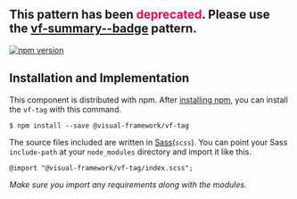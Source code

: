 <h2>This pattern has been <span style="color: rgb(228, 0, 70);">deprecated</span>. Please use the <a class="vf-link" href="../detail/vf-summary-badge">vf-summary--badge</a> pattern.</h2>

[![npm version](https://badge.fury.io/js/%40visual-framework%2Fvf-tag.svg)](https://badge.fury.io/js/%40visual-framework%2Fvf-tag)

## Installation and Implementation

This component is distributed with npm. After [installing npm](https://www.npmjs.com/get-npm), you can install the `vf-tag` with this command.

```
$ npm install --save @visual-framework/vf-tag
```

The source files included are written in [Sass](http://sass-lang.com)(`scss`). You can point your Sass `include-path` at your `node_modules` directory and import it like this.

```
@import "@visual-framework/vf-tag/index.scss";
```

_Make sure you import any requirements along with the modules._

